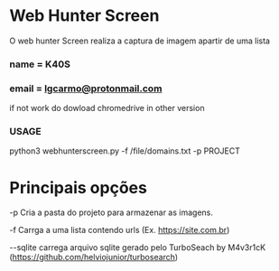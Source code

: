 # Web Hunter Screen

O web hunter Screen realiza a captura de imagem apartir de uma lista

### name = K40S
### email = lgcarmo@protonmail.com

if not work do dowload chromedrive in other version

### USAGE
python3 webhunterscreen.py -f /file/domains.txt -p PROJECT



# Principais opções

-p Cria a pasta do projeto para armazenar as imagens.

-f Carrga a uma lista contendo urls (Ex. https://site.com.br)

--sqlite carrega arquivo sqlite gerado pelo TurboSeach by M4v3r1cK (https://github.com/helviojunior/turbosearch)
